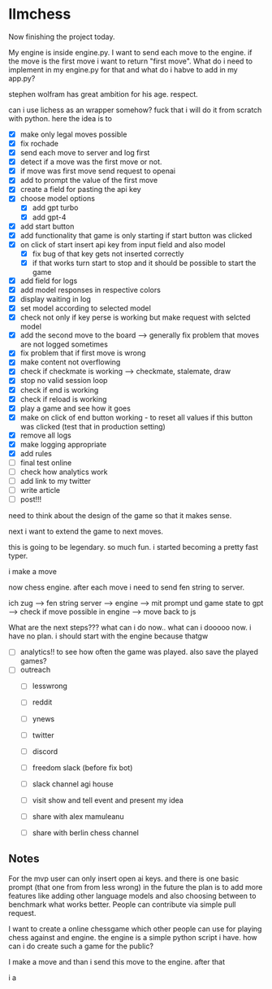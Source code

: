 # llmchess

Now finishing the project today.  

My engine is inside engine.py. I want to send each move to the engine. if the move is the first move i want to return "first move". What do i need to implement in my engine.py for that and what do i habve to add in my app.py?

stephen wolfram has great ambition for his age. respect.


can i use lichess as an wrapper somehow? fuck that i will do it from scratch with python. here the idea is to

- [x] make only legal moves possible
- [x] fix rochade
- [x] send each move to server and log first
- [x] detect if a move was the first move or not.
- [x] if move was first move send request to openai 
- [x] add to prompt the value of the first move 
- [x] create a field for pasting the api key
- [x] choose model options
    - [x] add gpt turbo 
    - [x] add gpt-4
- [x] add start button
- [x] add functionality that game is only starting if start button was clicked 
- [x] on click of start insert api key from input field and also model
    - [x] fix bug of that key gets not inserted correctly 
    - [x] if that works turn start to stop and it should be possible to start the game
- [x] add field for logs
- [x] add model responses in respective colors
- [x] display waiting in log 
- [x] set model according to selected model 
- [x] check not only if key perse is working but make request with selcted model
- [x] add the second move to the board --> generally fix problem that moves are not logged sometimes
- [x] fix problem that if first move is wrong
- [x] make content not overflowing
- [x] check if checkmate is working --> checkmate, stalemate, draw
- [x] stop no valid session loop
- [x] check if end is working
- [x] check if reload is working
- [x] play a game and see how it goes 
- [x] make on click of end button working - to reset all values if this button was clicked (test that in production setting)
- [x] remove all logs
- [x] make logging appropriate
- [x] add rules
- [ ] final test online 
- [ ] check how analytics work 
- [ ] add link to my twitter
- [ ] write article
- [ ] post!!!

need to think about the design of the game so that it makes sense. 


next i want to extend the game to next moves.

this is going to be legendary. so much fun. i started becoming a pretty fast typer. 

i make a move 


now chess engine. after each move i need to send fen string to server. 

ich zug --> fen string server --> engine --> mit prompt und game state to gpt --> check if move possible in engine --> move back to js 


What are the next steps??? what can i do now.. what can i dooooo now. i have no plan. i should start with the engine because thatgw



- [ ] analytics!! to see how often the game was played. also save the played games?
- [ ] outreach
    - [ ] lesswrong
    - [ ] reddit  
    - [ ] ynews
    - [ ] twitter 
    - [ ] discord 
    - [ ] freedom slack (before fix bot)
    - [ ] slack channel agi house 
    - [ ] visit show and tell event and present my idea
    - [ ] share with alex mamuleanu
    - [ ] share with berlin chess channel


## Notes

For the mvp user can only insert open ai keys. and there is one basic prompt (that one from from less wrong) in the future the plan is to add more features like adding other language models and also choosing between to benchmark what works better. People can contribute via simple pull request.

I want to create a online chessgame which other people can use for playing chess against and engine. the engine is a simple python script i have. how can i do create such a game for the public?

I make a move and than i send this move to the engine. after that 



i a